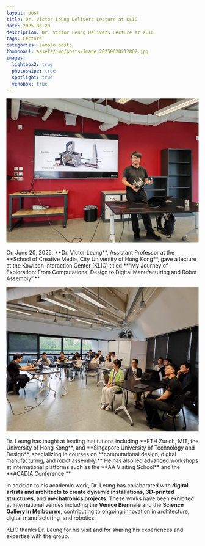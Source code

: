```yaml
---
layout: post
title: Dr. Victor Leung Delivers Lecture at KLIC
date: 2025-06-20
description: Dr. Victor Leung Delivers Lecture at KLIC
tags: Lecture
categories: sample-posts
thumbnail: assets/img/posts/Image_20250620212802.jpg
images:
  lightbox2: true
  photoswipe: true
  spotlight: true
  venobox: true
---
```


<div class="post_img">
  <img src="/assets/img/posts/Image_20250620212802.jpg" alt="" width="1000"/>
</div>
<p><p/>
On June 20, 2025, **Dr. Victor Leung**, Assistant Professor at the **School of Creative Media, City University of Hong Kong**, gave a lecture at the Kowloon Interaction Center (KLIC) titled **“My Journey of Exploration: From Computational Design to Digital Manufacturing and Robot Assembly”.**
<p><p/>
<div class="post_img">
  <img src="/assets/img/posts/Image_20250620213222.jpg" alt="" width="1000"/>
</div>
<p><p/>
Dr. Leung has taught at leading institutions including **ETH Zurich, MIT, the University of Hong Kong**, and **Singapore University of Technology and Design**, specializing in courses on **computational design, digital manufacturing, and robot assembly.** He has also led advanced workshops at international platforms such as the **AA Visiting School** and the **ACADIA Conference.**

In addition to his academic work, Dr. Leung has collaborated with **digital artists and architects to create dynamic installations, 3D-printed structures**, and **mechatronics projects.** These works have been exhibited at international venues including the **Venice Biennale** and the **Science Gallery in Melbourne**, contributing to ongoing innovation in architecture, digital manufacturing, and robotics.

KLIC thanks Dr. Leung for his visit and for sharing his experiences and expertise with the group.
